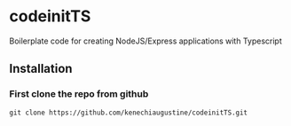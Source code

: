 # codeinitTS
Boilerplate code for creating NodeJS/Express applications with Typescript


## Installation


### First clone the repo from github

```console
git clone https://github.com/kenechiaugustine/codeinitTS.git
```